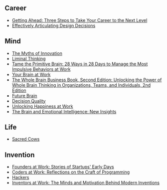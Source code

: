Career
------
* [Getting Ahead: Three Steps to Take Your Career to the Next Level](https://www.safaribooksonline.com/library/view/getting-ahead-three/9781118116777/)
* [Effectively Articulating Design Decisions](https://www.safaribooksonline.com/library/view/effectively-articulating-design/9781491939796/)

Mind
-------------
* [The Myths of Innovation](https://www.safaribooksonline.com/library/view/the-myths-of/9781449396374/)
* [Liminal Thinking](https://www.safaribooksonline.com/library/view/liminal-thinking/9781492017592/)
* [Tame the Primitive Brain: 28 Ways in 28 Days to Manage the Most Impulsive Behaviors at Work](https://www.safaribooksonline.com/library/view/tame-the-primitive/9781118566732/)
* [Your Brain at Work](https://www.safaribooksonline.com/library/view/your-brain-at/9780061943546/)
* [The Whole Brain Business Book, Second Edition: Unlocking the Power of Whole Brain Thinking in Organizations, Teams, and Individuals, 2nd Edition](https://www.safaribooksonline.com/library/view/the-whole-brain/9780071843836/)
* [Future Brain](https://www.safaribooksonline.com/library/view/future-brain/9780730322504/)
* [Decision Quality](https://www.safaribooksonline.com/library/view/decision-quality/9781119144670/)
* [Unlocking Happiness at Work](https://www.safaribooksonline.com/library/view/unlocking-happiness-at/9780749478087/)
* [The Brain and Emotional Intelligence: New Insights](https://www.safaribooksonline.com/library/view/the-brain-and/9781934441152/)

Life
-----
* [Sacred Cows](https://www.safaribooksonline.com/library/view/sacred-cows/9781626813595/)

Invention
----------
* [Founders at Work: Stories of Startups' Early Days](https://www.safaribooksonline.com/library/view/founders-at-work/9781590597149/)
* [Coders at Work: Reflections on the Craft of Programming](https://www.safaribooksonline.com/library/view/coders-at-work/9781430219484/)
* [Hackers](https://www.safaribooksonline.com/library/view/hackers/9781449390259/)
* [Inventors at Work: The Minds and Motivation Behind Modern Inventions](https://www.safaribooksonline.com/library/view/inventors-at-work/9781430245063/)